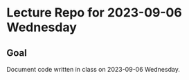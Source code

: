 # Lecture Repo for 2023-09-06 Wednesday

## Goal

Document code written in class on 2023-09-06 Wednesday.
